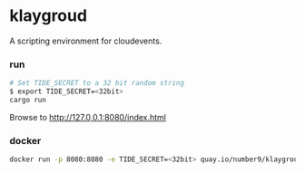 # klaygroud
A scripting environment for cloudevents.

### run

```bash
# Set TIDE_SECRET to a 32 bit random string
$ export TIDE_SECRET=<32bit>
cargo run
```
Browse to http://127.0,0.1:8080/index.html

### docker 

```bash
docker run -p 8080:8080 -e TIDE_SECRET=<32bit> quay.io/number9/klayground
```
